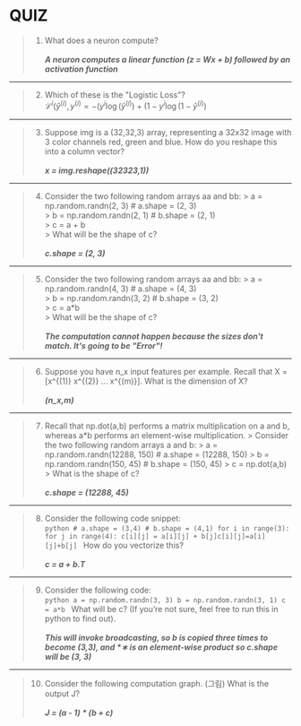 QUIZ
==========

> 1. What does a neuron compute?<br><br>
_**A neuron computes a linear function (z = Wx + b) followed by an activation function**_

---

> 2. Which of these is the "Logistic Loss"?<br>
$\mathcal{L}^{i}(\hat{y}^{(i)}, y^{(i)} = -(y^{i}\log (\hat{y}^{(i)}) + (1 - y^{i}\log (1 - \hat{y}^{(i)})$

---

> 3. Suppose img is a (32,32,3) array, representing a 32x32 image with 3 color channels red, green and blue. How do you reshape this into a column vector?<br><br>
_**x = img.reshape((32*32*3,1))**_

---

> 4. Consider the two following random arrays aa and bb:
    > a = np.random.randn(2, 3) # a.shape = (2, 3)<br>
    > b = np.random.randn(2, 1) #  b.shape = (2, 1)<br>
    > c = a + b<br>
    > What will be the shape of c?<br><br>
_**c.shape = (2, 3)**_

---

> 5. Consider the two following random arrays aa and bb:
    > a = np.random.randn(4, 3) # a.shape = (4, 3)<br>
    > b = np.random.randn(3, 2) # b.shape = (3, 2)<br>
    > c = a*b<br>
    > What will be the shape of c?<br><br>
_**The computation cannot happen because the sizes don't match. It's going to be "Error"!**_

---

> 6. Suppose you have n_x input features per example. Recall that X = [x^{(1)} x^{(2)} ... x^{(m)}]. What is the dimension of X?<br><br>
_**(n_x,m)**_

---

> 7. Recall that np.dot(a,b) performs a matrix multiplication on a and b, whereas a*b performs an element-wise multiplication.
    > Consider the two following random arrays a and b:
    > a = np.random.randn(12288, 150) # a.shape = (12288, 150)
    > b = np.random.randn(150, 45) # b.shape = (150, 45)
    > c = np.dot(a,b)
    > What is the shape of c?<br><br>
_**c.shape = (12288, 45)**_

---

> 8. Consider the following code snippet:<br>
        ```python
        # a.shape = (3,4)
        # b.shape = (4,1)
        for i in range(3):
            for j in range(4):
                c[i][j] = a[i][j] + b[j]c[i][j]=a[i][j]+b[j]
        ```
How do you vectorize this?<br><br>
_**c = a + b.T**_

---

> 9. Consider the following code:<br>
        ```python
        a = np.random.randn(3, 3)
        b = np.random.randn(3, 1)
        c = a*b
        ```
What will be c? (If you’re not sure, feel free to run this in python to find out).<br><br>
_**This will invoke broadcasting, so b is copied three times to become (3,3), and *∗ is an element-wise product so c.shape will be (3, 3)**_

---

> 10. Consider the following computation graph. (그림) What is the output J?<br><br>
_**J = (a - 1) * (b + c)**_